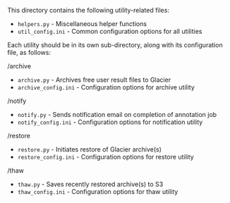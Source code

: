 This directory contains the following utility-related files:

* `helpers.py` - Miscellaneous helper functions
* `util_config.ini` - Common configuration options for all utilities

Each utility should be in its own sub-directory, along with its configuration file, as follows:

/archive

* `archive.py` - Archives free user result files to Glacier
* `archive_config.ini` - Configuration options for archive utility

/notify

* `notify.py` - Sends notification email on completion of annotation job
* `notify_config.ini` - Configuration options for notification utility

/restore

* `restore.py` - Initiates restore of Glacier archive(s)
* `restore_config.ini` - Configuration options for restore utility

/thaw

* `thaw.py` - Saves recently restored archive(s) to S3
* `thaw_config.ini` - Configuration options for thaw utility
